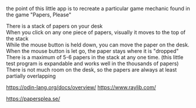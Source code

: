 the point of this little app is to recreate a particular game mechanic found in the game "Papers, Please"<br>

There is a stack of papers on your desk<br>
When you click on any one piece of papers, visually it moves to the top of the stack<br>
While the mouse button is held down, you can move the paper on the desk.<br>
When the mouse button is let go, the paper stays where it is "dropped" <br>
There is a maximum of 5-6 papers in the stack at any one time. (this little test program is expandable and works well in the thousands of papers)<br> 
There is not much room on the desk, so the papers are always at least partially overlapping<br>


https://odin-lang.org/docs/overview/
https://www.raylib.com/

https://papersplea.se/
